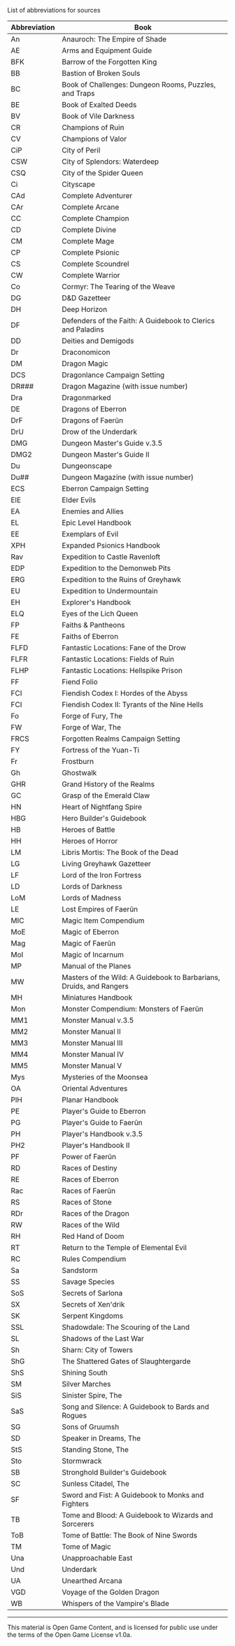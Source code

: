 



List of abbreviations for sources


|Abbreviation|Book|
|---|---|
|An|Anauroch: The Empire of Shade|
|AE|Arms and Equipment Guide|
|BFK|Barrow of the Forgotten King|
|BB|Bastion of Broken Souls|
|BC|Book of Challenges: Dungeon Rooms, Puzzles, and Traps|
|BE|Book of Exalted Deeds|
|BV|Book of Vile Darkness|
|CR|Champions of Ruin|
|CV|Champions of Valor|
|CiP|City of Peril|
|CSW|City of Splendors: Waterdeep|
|CSQ|City of the Spider Queen|
|Ci|Cityscape|
|CAd|Complete Adventurer|
|CAr|Complete Arcane|
|CC|Complete Champion|
|CD|Complete Divine|
|CM|Complete Mage|
|CP|Complete Psionic|
|CS|Complete Scoundrel|
|CW|Complete Warrior|
|Co|Cormyr: The Tearing of the Weave|
|DG|D&D Gazetteer|
|DH|Deep Horizon|
|DF|Defenders of the Faith: A Guidebook to Clerics and Paladins|
|DD|Deities and Demigods|
|Dr|Draconomicon|
|DM|Dragon Magic|
|DCS|Dragonlance Campaign Setting|
|DR###|Dragon Magazine (with issue number)|
|Dra|Dragonmarked|
|DE|Dragons of Eberron|
|DrF|Dragons of Faerûn|
|DrU|Drow of the Underdark|
|DMG|Dungeon Master's Guide v.3.5|
|DMG2|Dungeon Master's Guide II|
|Du|Dungeonscape|
|Du##|Dungeon Magazine (with issue number)|
|ECS|Eberron Campaign Setting|
|ElE|Elder Evils|
|EA|Enemies and Allies|
|EL|Epic Level Handbook|
|EE|Exemplars of Evil|
|XPH|Expanded Psionics Handbook|
|Rav|Expedition to Castle Ravenloft|
|EDP|Expedition to the Demonweb Pits|
|ERG|Expedition to the Ruins of Greyhawk|
|EU|Expedition to Undermountain|
|EH|Explorer's Handbook|
|ELQ|Eyes of the Lich Queen|
|FP|Faiths & Pantheons|
|FE|Faiths of Eberron|
|FLFD|Fantastic Locations: Fane of the Drow|
|FLFR|Fantastic Locations: Fields of Ruin|
|FLHP|Fantastic Locations: Hellspike Prison|
|FF|Fiend Folio|
|FCI|Fiendish Codex I: Hordes of the Abyss|
|FCI|Fiendish Codex II: Tyrants of the Nine Hells|
|Fo|Forge of Fury, The|
|FW|Forge of War, The|
|FRCS|Forgotten Realms Campaign Setting|
|FY|Fortress of the Yuan-Ti|
|Fr|Frostburn|
|Gh|Ghostwalk|
|GHR|Grand History of the Realms|
|GC|Grasp of the Emerald Claw|
|HN|Heart of Nightfang Spire|
|HBG|Hero Builder's Guidebook|
|HB|Heroes of Battle|
|HH|Heroes of Horror|
|LM|Libris Mortis: The Book of the Dead|
|LG|Living Greyhawk Gazetteer|
|LF|Lord of the Iron Fortress|
|LD|Lords of Darkness|
|LoM|Lords of Madness|
|LE|Lost Empires of Faerûn|
|MIC|Magic Item Compendium|
|MoE|Magic of Eberron|
|Mag|Magic of Faerûn|
|MoI|Magic of Incarnum|
|MP|Manual of the Planes|
|MW|Masters of the Wild: A Guidebook to Barbarians, Druids, and Rangers|
|MH|Miniatures Handbook|
|Mon|Monster Compendium: Monsters of Faerûn|
|MM1|Monster Manual v.3.5|
|MM2|Monster Manual II|
|MM3|Monster Manual III|
|MM4|Monster Manual IV|
|MM5|Monster Manual V|
|Mys|Mysteries of the Moonsea|
|OA|Oriental Adventures|
|PlH|Planar Handbook|
|PE|Player's Guide to Eberron|
|PG|Player's Guide to Faerûn|
|PH|Player's Handbook v.3.5|
|PH2|Player's Handbook II|
|PF|Power of Faerûn|
|RD|Races of Destiny|
|RE|Races of Eberron|
|Rac|Races of Faerûn|
|RS|Races of Stone|
|RDr|Races of the Dragon|
|RW|Races of the Wild|
|RH|Red Hand of Doom|
|RT|Return to the Temple of Elemental Evil|
|RC|Rules Compendium|
|Sa|Sandstorm|
|SS|Savage Species|
|SoS|Secrets of Sarlona|
|SX|Secrets of Xen'drik|
|SK|Serpent Kingdoms|
|SSL|Shadowdale: The Scouring of the Land|
|SL|Shadows of the Last War|
|Sh|Sharn: City of Towers|
|ShG|The Shattered Gates of Slaughtergarde|
|ShS|Shining South|
|SM|Silver Marches|
|SiS|Sinister Spire, The|
|SaS|Song and Silence: A Guidebook to Bards and Rogues|
|SG|Sons of Gruumsh|
|SD|Speaker in Dreams, The|
|StS|Standing Stone, The|
|Sto|Stormwrack|
|SB|Stronghold Builder's Guidebook|
|SC|Sunless Citadel, The|
|SF|Sword and Fist: A Guidebook to Monks and Fighters|
|TB|Tome and Blood: A Guidebook to Wizards and Sorcerers|
|ToB|Tome of Battle: The Book of Nine Swords|
|TM|Tome of Magic|
|Una|Unapproachable East|
|Und|Underdark|
|UA|Unearthed Arcana|
|VGD|Voyage of the Golden Dragon|
|WB|Whispers of the Vampire's Blade|

---

This material is Open Game Content, and is licensed for public use under the terms of the Open Game License v1.0a.
